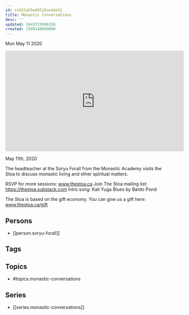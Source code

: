 ```yaml
---
id: stG52uh5wdU5jDusoGe11
title: Monastic Conversations
desc: ''
updated: 1643723096350
created: 1589148000000
---
```





Mon May 11 2020

<iframe width="560" height="315" src="https://www.youtube.com/embed/dtLQi8dDtSw" title="Monastic Conversations w/ Soryu Forall" frameborder="0" allow="accelerometer; autoplay; clipboard-write; encrypted-media; gyroscope; picture-in-picture" allowfullscreen ></iframe>

May 11th, 2020

The headteacher at the Soryu Forall from the Monastic Academy visits the Stoa to discuss monastic living and other spiritual matters.

RSVP for more sessions: www.thestoa.ca
Join The Stoa mailing list: https://thestoa.substack.com
Intro song: Kali Yuga Blues by Bardo Pond

The Stoa is based on the gift economy. You can give us a gift here: www.thestoa.ca/gift

## Persons

- [[person.soryu-forall]]

## Tags



## Topics

- #topics.monastic-conversations

## Series

- [[series.monastic-conversations]]

